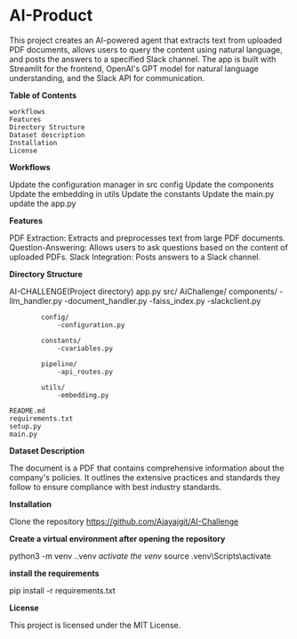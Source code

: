 # AI-Product

This project creates an AI-powered agent that extracts text from uploaded PDF documents, allows users to query the content using natural language, and posts the answers to a specified Slack channel. The app is built with Streamlit for the frontend, OpenAI's GPT model for natural language understanding, and the Slack API for communication.


**Table of Contents**
    
    workflows
    Features
    Directory Structure
    Dataset description
    Installation
    License

**Workflows**

Update the configuration manager in src config
Update the components
Update the embedding in utils
Update the constants
Update the main.py
update the app.py

**Features**

PDF Extraction: Extracts and preprocesses text from large PDF documents.
Question-Answering: Allows users to ask questions based on the content of uploaded PDFs.
Slack Integration: Posts answers to a Slack channel.


**Directory Structure**

AI-CHALLENGE(Project directory)
    app.py
    src/
        AiChallenge/
            components/
                -llm_handler.py
                -document_handler.py
                -faiss_index.py
                -slackclient.py
            
            config/
                -configuration.py

            constants/
                -cvariables.py

            pipeline/
                -api_routes.py
            
            utils/
                -embedding.py

    README.md
    requirements.txt
    setup.py
    main.py

**Dataset Description** 

The document is a PDF that contains comprehensive information about the company's policies. It outlines the extensive practices and standards they follow to ensure compliance with best industry standards.

**Installation**

Clone the repository
https://github.com/Ajayajgit/AI-Challenge

**Create a virtual environment after opening the repository**

python3 -m venv .\.venv
*activate the venv*
source .venv\Scripts\activate

**install the requirements**

pip install -r requirements.txt

**License**

This project is licensed under the MIT License.


